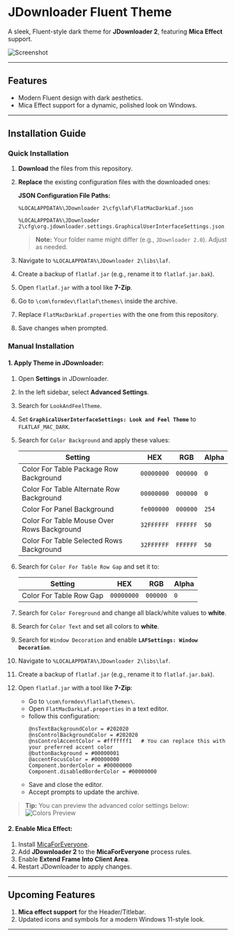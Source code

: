 # JDownloader Fluent Theme  
A sleek, Fluent-style dark theme for **JDownloader 2**, featuring **Mica Effect** support.

![Screenshot](https://github.com/ikoshura/JDownloader-Fluent-Theme/blob/main/Assets/MicaUpdate.png)

---

## Features
- Modern Fluent design with dark aesthetics.
- Mica Effect support for a dynamic, polished look on Windows.

---

## Installation Guide

### Quick Installation
1. **Download** the files from this repository.
2. **Replace** the existing configuration files with the downloaded ones:
   
   **JSON Configuration File Paths:**
   ```
   %LOCALAPPDATA%\JDownloader 2\cfg\laf\FlatMacDarkLaf.json
   ```
   ```
   %LOCALAPPDATA%\JDownloader 2\cfg\org.jdownloader.settings.GraphicalUserInterfaceSettings.json
   ```

   > **Note:** Your folder name might differ (e.g., `JDownloader 2.0`). Adjust as needed.

3. Navigate to `%LOCALAPPDATA%\JDownloader 2\libs\laf`.
4. Create a backup of `flatlaf.jar` (e.g., rename it to `flatlaf.jar.bak`).
5. Open `flatlaf.jar` with a tool like **7-Zip**.
6. Go to `\com\formdev\flatlaf\themes\` inside the archive.
7. Replace `FlatMacDarkLaf.properties` with the one from this repository.
8. Save changes when prompted.

### Manual Installation

#### 1. Apply Theme in JDownloader:
1. Open **Settings** in JDownloader.
2. In the left sidebar, select **Advanced Settings**.
3. Search for `LookAndFeelTheme`.
4. Set **`GraphicalUserInterfaceSettings: Look and Feel Theme`** to `FLATLAF_MAC_DARK`.
5. Search for `Color Background` and apply these values:

   | **Setting**                                      | **HEX**      | **RGB**      | **Alpha** |
   |--------------------------------------------------|--------------|--------------|-----------|
   | Color For Table Package Row Background           | `00000000`   | `000000`     | `0`       |
   | Color For Table Alternate Row Background         | `00000000`   | `000000`     | `0`       |
   | Color For Panel Background                       | `fe000000`   | `000000`     | `254`     |
   | Color For Table Mouse Over Rows Background       | `32FFFFFF`   | `FFFFFF`     | `50`     |
   | Color For Table Selected Rows Background         | `32FFFFFF`   | `FFFFFF`     | `50`     |

6. Search for `Color For Table Row Gap` and set it to:

   | **Setting**                      | **HEX**      | **RGB**      | **Alpha** |
   |----------------------------------|--------------|--------------|-----------|
   | Color For Table Row Gap          | `00000000`   | `000000`     | `0`       |

7. Search for `Color Foreground` and change all black/white values to **white**.
8. Search for `Color Text` and set all colors to **white**.
9. Search for `Window Decoration` and enable **`LAFSettings: Window Decoration`**.
10. Navigate to `%LOCALAPPDATA%\JDownloader 2\libs\laf`.
11. Create a backup of `flatlaf.jar` (e.g., rename it to `flatlaf.jar.bak`).
12. Open `flatlaf.jar` with a tool like **7-Zip**:
    - Go to `\com\formdev\flatlaf\themes\`.
    - Open `FlatMacDarkLaf.properties` in a text editor.
    - follow this configuration:
      ```
      @nsTextBackgroundColor = #202020
      @nsControlBackgroundColor = #202020
      @nsControlAccentColor = #fffffff1   # You can replace this with your preferred accent color
      @buttonBackground = #00000001
      @accentFocusColor = #00000000
      Component.borderColor = #00000000
      Component.disabledBorderColor = #00000000
      ```
    - Save and close the editor.
    - Accept prompts to update the archive.

   > **Tip:** You can preview the advanced color settings below:
   > ![Colors Preview](https://github.com/user-attachments/assets/fa011986-ed4f-4f3d-9d23-0203067890a0)

#### 2. Enable Mica Effect:
1. Install [MicaForEveryone](https://github.com/MicaForEveryone/MicaForEveryone).
2. Add **JDownloader 2** to the **MicaForEveryone** process rules.
3. Enable **Extend Frame Into Client Area**.
4. Restart JDownloader to apply changes.

---

## Upcoming Features
1. **Mica effect support** for the Header/Titlebar.
2. Updated icons and symbols for a modern Windows 11-style look.

---

